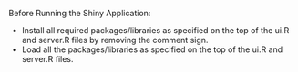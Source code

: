 Before Running the Shiny Application:

- Install all required packages/libraries as specified on the top of the ui.R and server.R files by removing the comment sign.
- Load all the packages/libraries as specified on the top of the ui.R and server.R files.
